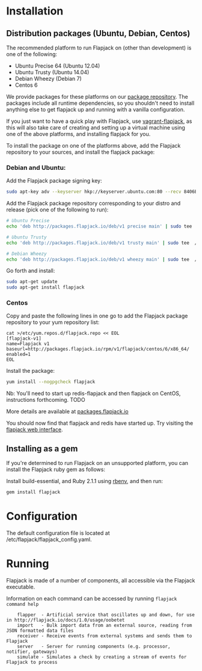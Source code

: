 # Installation

## Distribution packages (Ubuntu, Debian, Centos)

The recommended platform to run Flapjack on (other than development) is one of the following:
- Ubuntu Precise 64 (Ubuntu 12.04)
- Ubuntu Trusty (Ubuntu 14.04)
- Debian Wheezy (Debian 7)
- Centos 6

We provide packages for these platforms on our [package repository](http://packages.flapjack.io).
The packages include all runtime dependencies, so you shouldn't need to install anything else to get flapjack up and running with a vanilla configuration.

If you just want to have a quick play with Flapjack, use [vagrant-flapjack](https://github.com/flapjack/vagrant-flapjack), as this will also take care of creating and setting up a virtual machine using one of the above platforms, and installing flapjack for you.

To install the package on one of the platforms above, add the Flapjack repository to your sources, and install the flapjack package:

### Debian and Ubuntu:

Add the Flapjack package signing key:

```bash
sudo apt-key adv --keyserver hkp://keyserver.ubuntu.com:80 --recv 8406B0E3803709B6
```

Add the Flapjack package repository corresponding to your distro and release (pick one of the following to run):

```bash
# Ubuntu Precise
echo 'deb http://packages.flapjack.io/deb/v1 precise main' | sudo tee  /etc/apt/sources.list.d/flapjack.list

# Ubuntu Trusty
echo 'deb http://packages.flapjack.io/deb/v1 trusty main' | sudo tee  /etc/apt/sources.list.d/flapjack.list

# Debian Wheezy
echo 'deb http://packages.flapjack.io/deb/v1 wheezy main' | sudo tee  /etc/apt/sources.list.d/flapjack.list
```

Go forth and install:

```bash
sudo apt-get update
sudo apt-get install flapjack
```

### Centos

Copy and paste the following lines in one go to add the Flapjack package repository to your yum repository list:

```
cat >/etc/yum.repos.d/flapjack.repo << EOL
[flapjack-v1]
name=Flapjack v1
baseurl=http://packages.flapjack.io/rpm/v1/flapjack/centos/6/x86_64/
enabled=1
EOL
```

Install the package:

```bash
yum install --nogpgcheck flapjack
```

Nb: You'll need to start up redis-flapjack and then flapjack on CentOS, instructions forthcoming. TODO

More details are available at [packages.flapjack.io](http://packages.flapjack.io/)

You should now find that flapjack and redis have started up. Try visiting the [flapjack web interface](http://localhost:3080).

## Installing as a gem

If you're determined to run Flapjack on an unsupported platform, you can install the Flapjack ruby gem as follows:

Install build-essential, and Ruby 2.1.1 using [rbenv](https://github.com/sstephenson/rbenv), and then run:

``` bash
gem install flapjack
```

# Configuration

The default configuration file is located at /etc/flapjack/flapjack_config.yaml.

# Running

Flapjack is made of a number of components, all accessible via the Flapjack executable.

Information on each command can be accessed by running `flapjack command help`

``` text
    flapper  - Artificial service that oscillates up and down, for use in http://flapjack.io/docs/1.0/usage/oobetet
    import   - Bulk import data from an external source, reading from JSON formatted data files
    receiver - Receive events from external systems and sends them to Flapjack
    server   - Server for running components (e.g. processor, notifier, gateways)
    simulate - Simulates a check by creating a stream of events for Flapjack to process
```
